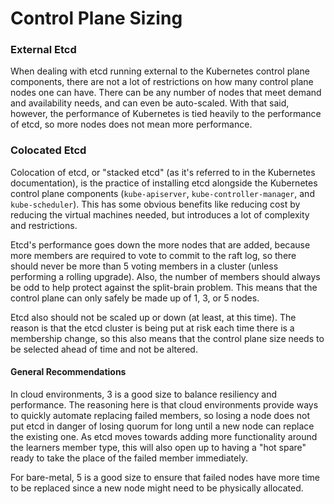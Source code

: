 # Control Plane Sizing

### External Etcd

When dealing with etcd running external to the Kubernetes control plane components, there are not a lot of restrictions on how many control plane nodes one can have. There can be any number of nodes that meet demand and availability needs, and can even be auto-scaled. With that said, however, the performance of Kubernetes is tied heavily to the performance of etcd, so more nodes does not mean more performance.

### Colocated Etcd

Colocation of etcd, or "stacked etcd" (as it's referred to in the Kubernetes documentation), is the practice of installing etcd alongside the Kubernetes control plane components (`kube-apiserver`, `kube-controller-manager`, and `kube-scheduler`). This has some obvious benefits like reducing cost by reducing the virtual machines needed, but introduces a lot of complexity and restrictions.

Etcd's performance goes down the more nodes that are added, because more members are required to vote to commit to the raft log, so there should never be more than 5 voting members in a cluster (unless performing a rolling upgrade). Also, the number of members should always be odd to help protect against the split-brain problem. This means that the control plane can only safely be made up of 1, 3, or 5 nodes.

Etcd also should not be scaled up or down (at least, at this time). The reason is that the etcd cluster is being put at risk each time there is a membership change, so this also means that the control plane size needs to be selected ahead of time and not be altered.

#### General Recommendations

In cloud environments, 3 is a good size to balance resiliency and performance. The reasoning here is that cloud environments provide ways to quickly automate replacing failed members, so losing a node does not put etcd in danger of losing quorum for long until a new node can replace the existing one. As etcd moves towards adding more functionality around the learners member type, this will also open up to having a "hot spare" ready to take the place of the failed member immediately.

For bare-metal, 5 is a good size to ensure that failed nodes have more time to be replaced since a new node might need to be physically allocated.
